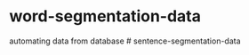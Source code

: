 # word-segmentation-data
automating data from database
#   s e n t e n c e - s e g m e n t a t i o n - d a t a  
 